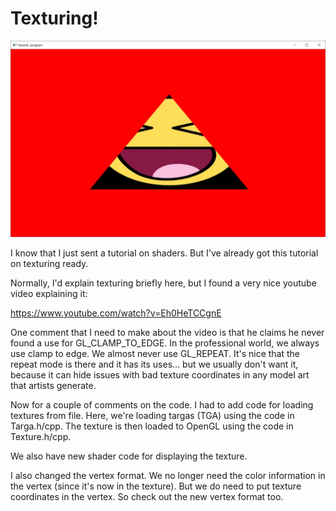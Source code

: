 # Texturing!

![Texturing Screenshot](screenshot.jpg)

I know that I just sent a tutorial on shaders.  But I've already got this tutorial on texturing ready.

Normally, I'd explain texturing briefly here, but I found a very nice youtube video explaining it:

https://www.youtube.com/watch?v=Eh0HeTCCgnE

One comment that I need to make about the video is that he claims he never found a use for GL_CLAMP_TO_EDGE.  In the professional world, we always use clamp to edge.  We almost never use GL_REPEAT.  It's nice that the repeat mode is there and it has its uses... but we usually don't want it, because it can hide issues with bad texture coordinates in any model art that artists generate.

Now for a couple of comments on the code.  I had to add code for loading textures from file.  Here, we're loading targas (TGA) using the code in Targa.h/cpp.  The texture is then loaded to OpenGL using the code in Texture.h/cpp.

We also have new shader code for displaying the texture.

I also changed the vertex format.  We no longer need the color information in the vertex (since it's now in the texture).  But we do need to put texture coordinates in the vertex.  So check out the new vertex format too.
